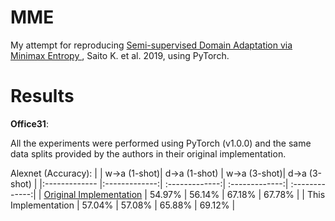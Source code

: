 # MME

My attempt for reproducing [Semi-supervised Domain Adaptation via Minimax Entropy
](https://arxiv.org/abs/1904.06487), Saito K. et al. 2019, using PyTorch.



# Results

**Office31**:

All the experiments were performed using PyTorch (v1.0.0) and the same data splits provided by the authors in their original implementation.


Alexnet (Accuracy):
|      | w->a (1-shot)| d->a (1-shot) | w->a (3-shot)| d->a (3-shot) |
|:------------- |:-------------:| :-------------:| :-------------:| :-------------:|
| [Original Implementation](https://github.com/VisionLearningGroup/SSDA_MME/) | 54.97% | 56.14% | 67.18% | 67.78% |
| This Implementation | 57.04% | 57.08% | 65.88% | 69.12% |
